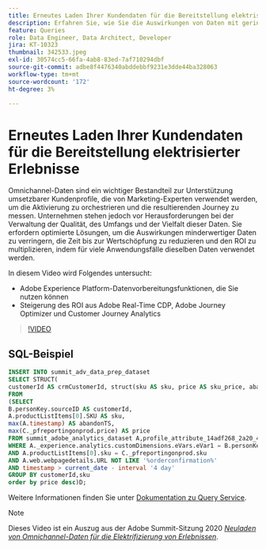 ```yaml
---
title: Erneutes Laden Ihrer Kundendaten für die Bereitstellung elektrisierter Erlebnisse
description: Erfahren Sie, wie Sie die Auswirkungen von Daten mit geringer Qualität verringern, die Zeit bis zur Wertschöpfung reduzieren und den ROI multiplizieren können, indem Sie dieselben Daten für eine Vielzahl von Anwendungsfällen verwenden.
feature: Queries
role: Data Engineer, Data Architect, Developer
jira: KT-10323
thumbnail: 342533.jpeg
exl-id: 30574cc5-66fa-4ab8-83ed-7af710294dbf
source-git-commit: adbe8f4476340abddebbf9231e3dde44ba328063
workflow-type: tm+mt
source-wordcount: '172'
ht-degree: 3%

---
```


# Erneutes Laden Ihrer Kundendaten für die Bereitstellung elektrisierter Erlebnisse

Omnichannel-Daten sind ein wichtiger Bestandteil zur Unterstützung umsetzbarer Kundenprofile, die von Marketing-Experten verwendet werden, um die Aktivierung zu orchestrieren und die resultierenden Journey zu messen. Unternehmen stehen jedoch vor Herausforderungen bei der Verwaltung der Qualität, des Umfangs und der Vielfalt dieser Daten. Sie erfordern optimierte Lösungen, um die Auswirkungen minderwertiger Daten zu verringern, die Zeit bis zur Wertschöpfung zu reduzieren und den ROI zu multiplizieren, indem für viele Anwendungsfälle dieselben Daten verwendet werden.

In diesem Video wird Folgendes untersucht:

* Adobe Experience Platform-Datenvorbereitungsfunktionen, die Sie nutzen können
* Steigerung des ROI aus Adobe Real-Time CDP, Adobe Journey Optimizer und Customer Journey Analytics

>[!VIDEO](https://video.tv.adobe.com/v/342533?quality=12&learn=on)

## SQL-Beispiel

```sql
INSERT INTO summit_adv_data_prep_dataset
SELECT STRUCT(
customerId AS crmCustomerId, struct(sku AS sku, price AS sku_price, abandonTS AS abandonTS) AS abandonBrowse) AS _pfreportingonprod
FROM
(SELECT
B.personKey.sourceID AS customerId,
A.productListItems[0].SKU AS sku,
max(A.timestamp) AS abandonTS,
max(C._pfreportingonprod.price) AS price
FROM summit_adobe_analytics_dataset A,profile_attribute_14adf268_2a20_4dee_bee6_a6b0e34616a9 B,summit_product_dataset C
WHERE A._experience.analytics.customDimensions.eVars.eVar1 = B.personKey.sourceID
AND A.productListItems[0].sku = C._pfreportingonprod.sku
AND A.web.webpagedetails.URL NOT LIKE '%orderconfirmation%'
AND timestamp > current_date - interval '4 day'
GROUP BY customerId,sku
order by price desc)D;
```

Weitere Informationen finden Sie unter [Dokumentation zu Query Service](https://experienceleague.adobe.com/docs/experience-platform/query/home.html?lang=de).

>[!NOTE]
>
>Dieses Video ist ein Auszug aus der Adobe Summit-Sitzung 2020 *[Neuladen von Omnichannel-Daten für die Elektrifizierung von Erlebnissen](https://business.adobe.com/summit/2022/sessions/recharging-omnichannel-data-for-electrifying-exper-s409.html)*.

